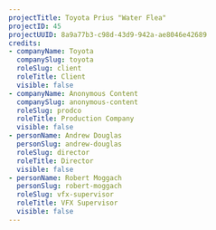 ```yaml
---
projectTitle: Toyota Prius "Water Flea"
projectID: 45
projectUUID: 8a9a77b3-c98d-43d9-942a-ae8046e42689
credits:
- companyName: Toyota
  companySlug: toyota
  roleSlug: client
  roleTitle: Client
  visible: false
- companyName: Anonymous Content
  companySlug: anonymous-content
  roleSlug: prodco
  roleTitle: Production Company
  visible: false
- personName: Andrew Douglas
  personSlug: andrew-douglas
  roleSlug: director
  roleTitle: Director
  visible: false
- personName: Robert Moggach
  personSlug: robert-moggach
  roleSlug: vfx-supervisor
  roleTitle: VFX Supervisor
  visible: false
---
```

